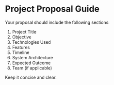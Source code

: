 # Project Proposal Guide

Your proposal should include the following sections:

1. Project Title
2. Objective
3. Technologies Used
4. Features
5. Timeline
6. System Architecture
7. Expected Outcome
8. Team (if applicable)

Keep it concise and clear.